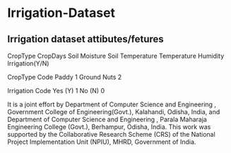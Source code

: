 # Irrigation-Dataset
Irrigation dataset attibutes/fetures
--------------------------------------
CropType
CropDays
Soil Moisture
Soil Temperature
Temperature
Humidity
Irrigation(Y/N)


	
CropType	Code
Paddy	1
Ground Nuts	2
	
Irrigation	Code
Yes (Y)	1
No (N)	0


It is a joint effort by Department of Computer Science and Engineering , Government College of Engineering(Govt.), Kalahandi, Odisha, India,
and Department of Computer Science and Engineering , Parala Maharaja Engineering College (Govt.), Berhampur, Odisha, India.
This work was supported by the Collaborative Research Scheme (CRS) of the National Project Implementation Unit (NPIU), MHRD, Government of India.
	
	
	
	
	
	
	
